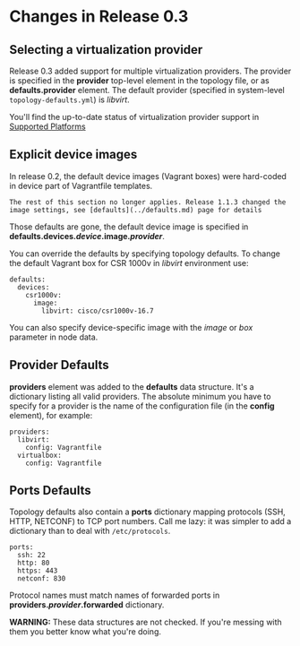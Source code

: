 # Changes in Release 0.3

## Selecting a virtualization provider

Release 0.3 added support for multiple virtualization providers. The provider is specified in the **provider** top-level element in the topology file, or as **defaults.provider** element. The default provider (specified in system-level `topology-defaults.yml`) is *libvirt*.

You'll find the up-to-date status of virtualization provider support in [Supported Platforms](../platforms.md)

## Explicit device images

In release 0.2, the default device images (Vagrant boxes) were hard-coded in device part of Vagrantfile templates. 

```{warning}
The rest of this section no longer applies. Release 1.1.3 changed the image settings, see [defaults](../defaults.md) page for details
```

Those defaults are gone, the default device image is specified in **defaults.devices._device_.image._provider_**.

You can override the defaults by specifying topology defaults. To change the default Vagrant box for CSR 1000v in *libvirt* environment use:

```
defaults:
  devices:
    csr1000v:
      image:
        libvirt: cisco/csr1000v-16.7
```

You can also specify device-specific image with the *image* or *box* parameter in node data.

## Provider Defaults

**providers** element was added to the **defaults** data structure. It's a dictionary listing all valid providers. The absolute minimum you have to specify for a provider is the name of the configuration file (in the **config** element), for example:

```
providers:
  libvirt:
    config: Vagrantfile
  virtualbox:
    config: Vagrantfile
```

## Ports Defaults

Topology defaults also contain a **ports** dictionary mapping protocols (SSH, HTTP, NETCONF) to TCP port numbers. Call me lazy: it was simpler to add a dictionary than to deal with `/etc/protocols`.

```
ports:
  ssh: 22
  http: 80
  https: 443
  netconf: 830
```

Protocol names must match names of forwarded ports in **providers._provider_.forwarded** dictionary.

**WARNING:** These data structures are not checked. If you're messing with them you better know what you're doing.